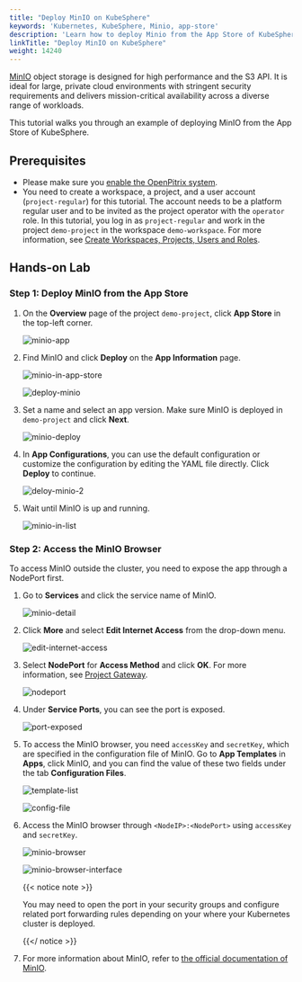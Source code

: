 ```yaml
---
title: "Deploy MinIO on KubeSphere"
keywords: 'Kubernetes, KubeSphere, Minio, app-store'
description: 'Learn how to deploy Minio from the App Store of KubeSphere and access its service.'
linkTitle: "Deploy MinIO on KubeSphere"
weight: 14240
---
```

[MinIO](https://min.io/) object storage is designed for high performance and the S3 API. It is ideal for large, private cloud environments with stringent security requirements and delivers mission-critical availability across a diverse range of workloads.

This tutorial walks you through an example of deploying MinIO from the App Store of KubeSphere.

## Prerequisites

- Please make sure you [enable the OpenPitrix system](../../../pluggable-components/app-store/).
- You need to create a workspace, a project, and a user account (`project-regular`) for this tutorial. The account needs to be a platform regular user and to be invited as the project operator with the `operator` role. In this tutorial, you log in as `project-regular` and work in the project `demo-project` in the workspace `demo-workspace`. For more information, see [Create Workspaces, Projects, Users and Roles](../../../quick-start/create-workspace-and-project/).

## Hands-on Lab

### Step 1: Deploy MinIO from the App Store

1. On the **Overview** page of the project `demo-project`, click **App Store** in the top-left corner.

   ![minio-app](/images/docs/appstore/built-in-apps/minio-app/minio-app.png)

2. Find MinIO and click **Deploy** on the **App Information** page.

   ![minio-in-app-store](/images/docs/appstore/built-in-apps/minio-app/minio-in-app-store.png)

   ![deploy-minio](/images/docs/appstore/built-in-apps/minio-app/deploy-minio.png)

3. Set a name and select an app version. Make sure MinIO is deployed in `demo-project` and click **Next**.

   ![minio-deploy](/images/docs/appstore/built-in-apps/minio-app/minio-deploy.png)

4. In **App Configurations**, you can use the default configuration or customize the configuration by editing the YAML file directly. Click **Deploy** to continue.

   ![deloy-minio-2](/images/docs/appstore/built-in-apps/minio-app/deloy-minio-2.png)

5. Wait until MinIO is up and running.

   ![minio-in-list](/images/docs/appstore/built-in-apps/minio-app/minio-in-list.png)

### Step 2: Access the MinIO Browser

To access MinIO outside the cluster, you need to expose the app through a NodePort first.

1. Go to **Services** and click the service name of MinIO.

   ![minio-detail](/images/docs/appstore/built-in-apps/minio-app/minio-detail.png)

2. Click **More** and select **Edit Internet Access** from the drop-down menu.

   ![edit-internet-access](/images/docs/appstore/built-in-apps/minio-app/edit-internet-access.png)

3. Select **NodePort** for **Access Method** and click **OK**. For more information, see [Project Gateway](../../../project-administration/project-gateway/).

   ![nodeport](/images/docs/appstore/built-in-apps/minio-app/nodeport.png)

4. Under **Service Ports**, you can see the port is exposed.

   ![port-exposed](/images/docs/appstore/built-in-apps/minio-app/port-exposed.png)

5. To access the MinIO browser, you need `accessKey` and `secretKey`, which are specified in the configuration file of MinIO. Go to **App Templates** in **Apps**, click MinIO, and you can find the value of these two fields under the tab **Configuration Files**.

   ![template-list](/images/docs/appstore/built-in-apps/minio-app/template-list.png)

   ![config-file](/images/docs/appstore/built-in-apps/minio-app/config-file.png)

6. Access the MinIO browser through `<NodeIP>:<NodePort>` using `accessKey` and `secretKey`.

   ![minio-browser](/images/docs/appstore/built-in-apps/minio-app/minio-browser.png)

   ![minio-browser-interface](/images/docs/appstore/built-in-apps/minio-app/minio-browser-interface.png)

   {{< notice note >}}

   You may need to open the port in your security groups and configure related port forwarding rules depending on your where your Kubernetes cluster is deployed.

   {{</ notice >}} 

7. For more information about MinIO, refer to [the official documentation of MinIO](https://docs.min.io/).